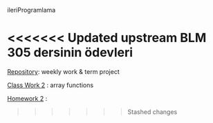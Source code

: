 ileriProgramlama

<<<<<<< Updated upstream
BLM 305 dersinin ödevleri
=======
[Repository](https://github.com/AyseSenaFeyiz/ileriProgramlama): weekly work & term project

[Class Work 2](https://aysesenafeyiz.github.io/ileriProgramlama/CW2) : array functions

[Homework 2](https://aysesenafeyiz.github.io/ileriProgramlama/HW1) : 
>>>>>>> Stashed changes


